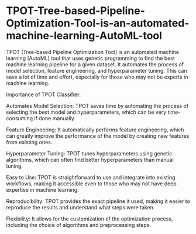 # TPOT-Tree-based-Pipeline-Optimization-Tool-is-an-automated-machine-learning-AutoML-tool

TPOT (Tree-based Pipeline Optimization Tool) is an automated machine learning (AutoML) tool that uses genetic programming to find the best machine learning pipeline for a given dataset. It automates the process of model selection, feature engineering, and hyperparameter tuning. This can save a lot of time and effort, especially for those who may not be experts in machine learning.

Importance of TPOT Classifier:

Automates Model Selection: TPOT saves time by automating the process of selecting the best model and hyperparameters, which can be very time-consuming if done manually.

Feature Engineering: It automatically performs feature engineering, which can greatly improve the performance of the model by creating new features from existing ones.

Hyperparameter Tuning: TPOT tunes hyperparameters using genetic algorithms, which can often find better hyperparameters than manual tuning.

Easy to Use: TPOT is straightforward to use and integrate into existing workflows, making it accessible even to those who may not have deep expertise in machine learning.

Reproducibility: TPOT provides the exact pipeline it used, making it easier to reproduce the results and understand what steps were taken.

Flexibility: It allows for the customization of the optimization process, including the choice of algorithms and preprocessing steps.

